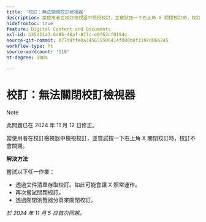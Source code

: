 ```yaml
---
title: '校訂：無法關閉校訂檢視器'
description: 當使用者在校訂檢視器中檢視校訂，並嘗試按一下右上角 X 關閉校訂時，校訂不會關閉。此問題有解決方法。
hidefromtoc: true
feature: Digital Content and Documents
exl-id: b35d21a3-6d8b-48af-87fc-e0f63cf0194c
source-git-commit: 877d4ffe0a345655506414f880b8f1197d866245
workflow-type: ht
source-wordcount: '118'
ht-degree: 100%

---
```


# 校訂：無法關閉校訂檢視器

>[!NOTE]
>
>此問題已在 2024 年 11 月 12 日修正。

當使用者在校訂檢視器中檢視校訂，並嘗試按一下右上角 X 關閉校訂時，校訂不會關閉。

**解決方法**

嘗試以下任一作業：

* 透過文件清單存取校訂。如此可能會讓 X 照常運作。
* 再次嘗試關閉校訂。
* 透過關閉瀏覽器分頁來關閉校訂。

_於 2024 年 11 月 5 日首次回報。_
